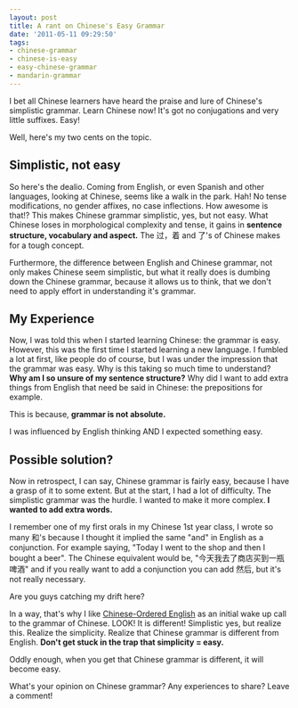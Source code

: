 ```yaml
---
layout: post
title: A rant on Chinese's Easy Grammar
date: '2011-05-11 09:29:50'
tags:
- chinese-grammar
- chinese-is-easy
- easy-chinese-grammar
- mandarin-grammar
---
```


I bet all Chinese learners have heard the praise and lure of Chinese's simplistic grammar. Learn Chinese now! It's got no conjugations and very little suffixes. Easy!

Well, here's my two cents on the topic.
<h2>Simplistic, not easy</h2>
So here's the dealio. Coming from English, or even Spanish and other languages, looking at Chinese, seems like a walk in the park. Hah! No tense modifications, no gender affixes, no case inflections. How awesome is that!? This makes Chinese grammar simplistic, yes, but not easy. What Chinese loses in morphological complexity and tense, it gains in <strong>sentence structure, vocabulary and aspect.</strong> The 过，着 and 了's of Chinese makes for a tough concept.

Furthermore, the difference between English and Chinese grammar, not only makes Chinese seem simplistic, but what it really does is dumbing down the Chinese grammar, because it allows us to think, that we don't need to apply effort in understanding it's grammar.
<h2>My Experience</h2>
Now, I was told this when I started learning Chinese: the grammar is easy. However, this was the first time I started learning a new language. I fumbled a lot at first, like people do of course, but I was under the impression that the grammar was easy. Why is this taking so much time to understand? <strong>Why am I so unsure of my sentence structure?</strong> Why did I want to add extra things from English that need be said in Chinese: the prepositions for example.

This is because, <strong>grammar is not absolute.</strong>

I was influenced by English thinking AND I expected something easy.
<h2>Possible solution?</h2>
Now in retrospect, I can say, Chinese grammar is fairly easy, because I have a grasp of it to some extent. But at the start, I had a lot of difficulty. The simplistic grammar was the hurdle. I wanted to make it more complex.<strong> I wanted to add extra words.</strong>

I remember one of my first orals in my Chinese 1st year class, I wrote so many 和's because I thought it implied the same "and" in English as a conjunction. For example saying, "Today I went to the shop and then I bought a beer". The Chinese equivalent would be, "今天我去了商店买到一瓶啤酒" and if you really want to add a conjunction you can add 然后, but it's not really necessary.

Are you guys catching my drift here?

In a way, that's why I like <a href="http://confusedlaowai.com/2011/05/chinese-ordered-english/">Chinese-Ordered English</a> as an initial wake up call to the grammar of Chinese. LOOK! It is different! Simplistic yes, but realize this. Realize the simplicity. Realize that Chinese grammar is different from English. <strong>Don't get stuck in the trap that simplicity = easy.</strong>

Oddly enough, when you get that Chinese grammar is different, it will become easy.

What's your opinion on Chinese grammar? Any experiences to share? Leave a comment!
